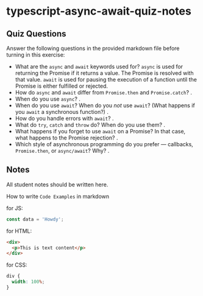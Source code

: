 # typescript-async-await-quiz-notes

## Quiz Questions

Answer the following questions in the provided markdown file before turning in this exercise:

- What are the `async` and `await` keywords used for?
  `async` is used for returning the Promise if it returns a value. The Promise is resolved with that value. `await` is used for pausing the execution of a function until the Promise is either fulfilled or rejected.
- How do `async` and `await` differ from `Promise.then` and `Promise.catch`?
  .
- When do you use `async`?
  .
- When do you use `await`? When do you _not_ use `await`? (What happens if you `await` a synchronous function?)
  .
- How do you handle errors with `await`?
  .
- What do `try`, `catch` and `throw` do? When do you use them?
  .
- What happens if you forget to use `await` on a Promise? In that case, what happens to the Promise rejection?
  .
- Which style of asynchronous programming do you prefer — callbacks, `Promise.then`, or `async/await`? Why?
  .

## Notes

All student notes should be written here.

How to write `Code Examples` in markdown

for JS:

```javascript
const data = 'Howdy';
```

for HTML:

```html
<div>
  <p>This is text content</p>
</div>
```

for CSS:

```css
div {
  width: 100%;
}
```
